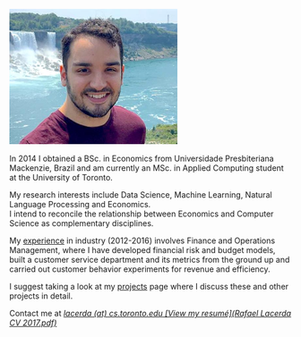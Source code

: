 <p><img width=300p src="docs/img/profile_2019.jpg"></p>

In 2014 I obtained a BSc. in Economics from Universidade Presbiteriana Mackenzie, Brazil and am currently an MSc. in Applied Computing student at the University of Toronto.

My research interests include Data Science, Machine Learning, Natural Language Processing and Economics.<br> I intend to reconcile the relationship between Economics and Computer Science as complementary disciplines.

My [experience](experience.html) in industry (2012-2016) involves Finance and Operations Management, where I have developed financial risk and budget models, built a customer service department and its metrics from the ground up and carried out customer behavior experiments for revenue and efficiency.

I suggest taking a look at my [projects](projects.html) page where I discuss these and other projects in detail.

Contact me at <u><i><span style="white-space:nowrap">lacerda (at) cs.toronto.edu</span>
[View my resumé](Rafael Lacerda CV 2017.pdf)
